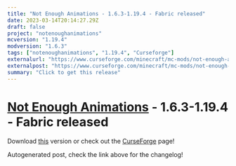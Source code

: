 ```yaml
---
title: "Not Enough Animations - 1.6.3-1.19.4 - Fabric released"
date: 2023-03-14T20:14:27.29Z
draft: false
project: "notenoughanimations"
mcversion: "1.19.4"
modversion: "1.6.3"
tags: ["notenoughanimations", "1.19.4", "Curseforge"]
externalurl: "https://www.curseforge.com/minecraft/mc-mods/not-enough-animations/files/4437504"
externalpost: "https://www.curseforge.com/minecraft/mc-mods/not-enough-animations/files/4437504"
summary: "Click to get this release"
---
```

# [Not Enough Animations](/project/notenoughanimations) - 1.6.3-1.19.4 - Fabric released
Download [this](https://www.curseforge.com/minecraft/mc-mods/not-enough-animations/files/4437504) version or check out the [CurseForge](https://www.curseforge.com/minecraft/mc-mods/not-enough-animations) page!

Autogenerated post, check the link above for the changelog!
